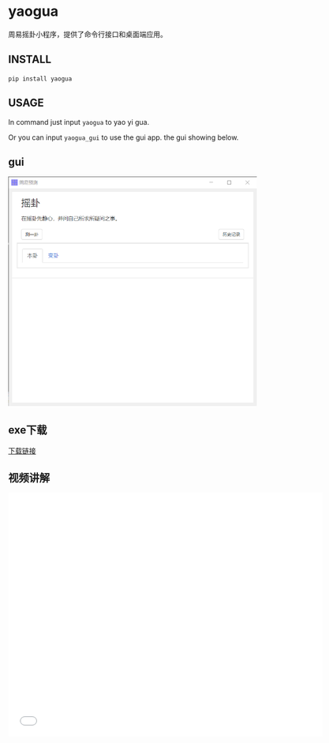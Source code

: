 # yaogua
周易摇卦小程序，提供了命令行接口和桌面端应用。

## INSTALL
```
pip install yaogua
```

## USAGE
In command just input `yaogua` to yao yi gua.

Or you can input `yaogua_gui` to use the gui app. the gui showing below.

## gui
![img](yaogua_gui.png)

## exe下载

[下载链接](https://1drv.ms/u/s!AuCYFvwp2KHMgo18rdSRLjpXHeucUg?e=wrU2qy)



## 视频讲解

<iframe width="638" height="493" src="//player.bilibili.com/player.html?aid=839523691&bvid=BV1F54y1m7E1&cid=233400733&page=1" scrolling="no" border="0" frameborder="no" framespacing="0" allowfullscreen="true"> </iframe>